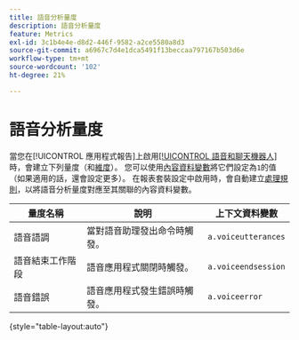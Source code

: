 ```yaml
---
title: 語音分析量度
description: 語音分析量度
feature: Metrics
exl-id: 3c1b4e4e-d8d2-446f-9582-a2ce5580a8d3
source-git-commit: a6967c7d4e1dca5491f13beccaa797167b503d6e
workflow-type: tm+mt
source-wordcount: '102'
ht-degree: 21%

---
```


# 語音分析量度

當您在[!UICONTROL 應用程式報告]上啟用[[!UICONTROL 語音和聊天機器人]](/help/admin/tools/manage-rs/edit-settings/app-reporting.md)時，會建立下列量度（和[維度](../dimensions/voice-dimensions.md)）。 您可以使用[內容資料變數](/help/implement/vars/page-vars/contextdata.md)將它們設定為`1`的值（如果適用的話，還會設定更多）。 在報表套裝設定中啟用時，會自動建立[處理規則](/help/admin/tools/manage-rs/edit-settings/general/processing-rules/pr-overview.md)，以將語音分析量度對應至其關聯的內容資料變數。

| 量度名稱 | 說明 | 上下文資料變數 |
| --- | --- | --- |
| 語音語調 | 當對語音助理發出命令時觸發。 | `a.voiceutterances` |
| 語音結束工作階段 | 語音應用程式關閉時觸發。 | `a.voiceendsession` |
| 語音錯誤 | 語音應用程式發生錯誤時觸發。 | `a.voiceerror` |

{style="table-layout:auto"}
